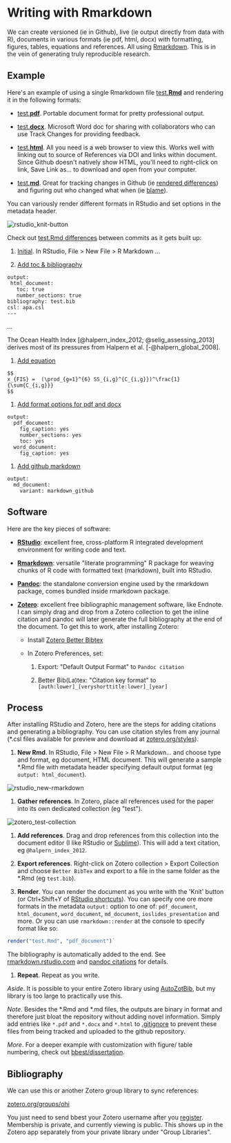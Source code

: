# Writing with Rmarkdown

We can create versioned (ie in Github), live (ie output directly from data with R), documents in various formats (ie pdf, html, docx) with formatting, figures, tables, equations and references. All using [Rmarkdown](http://rmarkdown.rstudio.com). This is in the vein of generating truly reproducible research.

## Example

Here's an example of using a single Rmarkdown file [test.**Rmd**](https://github.com/cmap-ucsb/issues/blob/master/rmarkdown_example/test.Rmd) and rendering it in the following formats:

- [test.**pdf**](https://github.com/cmap-ucsb/issues/blob/master/rmarkdown_example/test.pdf?raw=true). Portable document format for pretty professional output.

- [test.**docx**](https://github.com/cmap-ucsb/issues/blob/master/rmarkdown_example/test.docx?raw=true). Microsoft Word doc for sharing with collaborators who can use Track Changes for providing feedback.

- [test.**html**](https://github.com/cmap-ucsb/issues/blob/master/rmarkdown_example/test.html?raw=true). All you need is a web browser to view this. Works well with linking out to source of References via DOI and links within document. Since Github doesn't natively show HTML, you'll need to right-click on link, Save Link as... to download and open from your computer.

- [test.**md**](https://github.com/cmap-ucsb/issues/blob/master/rmarkdown_example/test.md). Great for tracking changes in Github (ie [rendered differences](https://github.com/cmap-ucsb/issues/commit/4cfcbe626dfa0df5238872820169198fd2008401?short_path=574f1d9#diff-4)) and figuring out who changed what when (ie [blame](https://github.com/cmap-ucsb/issues/blame/master/rmarkdown_example/test.md)).

You can variously render different formats in RStudio and set options in the metadata header.

  ![rstudio_knit-button](https://raw.githubusercontent.com/cmap-ucsb/issues/master/rmarkdown_example/screenshots/rstudio_knit-button.png)

Check out [test.Rmd differences](https://github.com/cmap-ucsb/issues/commits/master/rmarkdown_example/test.Rmd) between commits as it gets built up:

1. [Initial](https://github.com/cmap-ucsb/issues/commit/7d416b2adba1d49746d8e61b1f3cd53e89548784#diff-2). In RStudio, File > New File > R Markdown ...

1. [Add toc & bibliography](https://github.com/cmap-ucsb/issues/commit/572559a1443cc285bba7b44f6d2a4b96e871069e#diff-1)

  ```
 output:
   html_document:
     toc: true
     number_sections: true
 bibliography: test.bib
 csl: apa.csl
 ---
  ```

  ...

  The Ocean Health Index [@halpern_index_2012; @selig_assessing_2013] derives most of its pressures from Halpern et al. [-@halpern_global_2008].

1. [Add equation](https://github.com/cmap-ucsb/issues/commit/4c33f8ad0d5056714c6e72c433523c57e0f3fb4f#diff-0)

  ```
  $$
  x_{FIS} =  (\prod_{g=1}^{6} SS_{i,g}^{C_{i,g}})^\frac{1}{\sum{C_{i,g}}}
  $$ 
  ```

1. [Add format options for pdf and docx](https://github.com/cmap-ucsb/issues/commit/437e9f1436faaaa431b4f736cd2df21731125b5f#diff-0)

  ```
  output:
    pdf_document:
      fig_caption: yes
      number_sections: yes
      toc: yes
    word_document:
      fig_caption: yes
  ```

1. [Add github markdown](https://github.com/cmap-ucsb/issues/commit/c3e428e781f8b505feedc0d97b33080ed59067f6#diff-0)

  ```
  output:
    md_document:
      variant: markdown_github
  ```

## Software

Here are the key pieces of software:

- [**RStudio**](http://www.rstudio.com/): excellent free, cross-platform R integrated development environment for writing code and text.

- [**Rmarkdown**](http://rmarkdown.rstudio.com): versatile "literate programming" R package for weaving chunks of R code with formatted text (markdown), built into RStudio.

- [**Pandoc**](johnmacfarlane.net/pandoc): the standalone conversion engine used by the rmarkdown package, comes bundled inside rmarkdown package.

- [**Zotero**](https://www.zotero.org): excellent free bibliographic management software, like Endnote. I can simply drag and drop from a Zotero collection to get the inline citation and pandoc will later generate the full bibliography at the end of the document.  To get this to work, after installing Zotero:

  - Install [Zotero Better Bibtex](https://github.com/ZotPlus/zotero-better-bibtex)
  
  - In Zotero Preferences, set:
  
    1. Export: "Default Output Format" to `Pandoc citation`
    
    1. Better Bib(La)tex: "Citation key format" to `[auth:lower]_[veryshorttitle:lower]_[year]`

## Process

After installing RStudio and Zotero, here are the steps for adding citations and generating a bibliography. You can use citation styles from any journal (*.csl files available for preview and download at [zotero.org/styles](https://zotero.org/styles)).

1. **New Rmd**. In RStudio, File > New File > R Markdown... and choose type and format, eg document, HTML document. This will generate a sample *.Rmd file with metadata header specifying default output format (eg `output: html_document`).

  ![rstudio_new-rmarkdown](https://raw.githubusercontent.com/cmap-ucsb/issues/master/rmarkdown_example/screenshots/rstudio_new-rmarkdown.png)

1. **Gather references**. In Zotero, place all references used for the paper into its own dedicated collection (eg "test").

  ![zotero_test-collection](https://raw.githubusercontent.com/cmap-ucsb/issues/master/rmarkdown_example/screenshots/zotero_test-collection.png)
    
1. **Add references**. Drag and drop references from this collection into the document editor (I like RStudio or [Sublime](http://www.sublimetext.com)). This will add a text citation, eg `@halpern_index_2012`.
  
1. **Export references**. Right-click on Zotero collection > Export Collection and choose `Better BibTex` and export to a file in the same folder as the *.Rmd (eg `test.bib`).

1. **Render**. You can render the document as you write with the 'Knit' button (or Ctrl+Shift+Y of [RStudio shortcuts](https://support.rstudio.com/hc/en-us/articles/200711853-Keyboard-Shortcuts)). You can specify one ore more formats in the metadata `output:` option to one of: `pdf_document`, `html_document`, `word_document`, `md_document`, `ioslides_presentation` and more. Or you can use `rmarkdown::render` at the console to specify format like so:

  ```r
  render("test.Rmd", "pdf_document")`
  ```

  The bibliography is automatically added to the end. See [rmarkdown.rstudio.com](http://rmarkdown.rstudio.com) and [pandoc citations](http://johnmacfarlane.net/pandoc/demo/example19/Citations.html) for details.
      
1. **Repeat**. Repeat as you write.
  
_Aside_. It is possible to your entire Zotero library using [AutoZotBib](http://www.rtwilson.com/academic/autozotbib), but my library is too large to practically use this.

_Note_. Besides the *.Rmd and *.md files, the outputs are binary in format and therefore just bloat the repository without adding novel information. Simply add entries like `*.pdf` and `*.docx` and `*.html` to [.gitignore](./.gitignore) to prevent these files from being tracked and uploaded to the github repository.

_More_. For a deeper example with customization with figure/ table numbering, check out [bbest/dissertation](http://github.com/bbest/dissertation).

## Bibliography

We can use this or another Zotero group library to sync references:

  [zotero.org/groups/ohi](https://www.zotero.org/groups/ohi)

You just need to send bbest your Zotero username after you [register](https://www.zotero.org/user/register/). Membership is private, and currently viewing is public. This shows up in the Zotero app separately from your private library under "Group Libraries".
